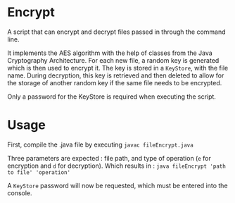 # Encrypt

A script that can encrypt and decrypt files passed in through the command line.

It implements the AES algorithm with the help of classes from the Java Cryptography Architecture. For each new file, a random key is generated which is then used to encrypt it. The key is stored in a `KeyStore`, with the file name. During decryption, this key is retrieved and then deleted to allow for the storage of another random key if the same file needs to be encrypted.

Only a password for the KeyStore is required when executing the script.

# Usage

First, compile the .java file by executing `javac fileEncrypt.java`

Three parameters are expected : file path, and type of operation (`e` for encryption and `d` for decryption). Which results in :
`java fileEncrypt 'path to file' 'operation'`

A `KeyStore` password will now be requested, which must be entered into the console.
